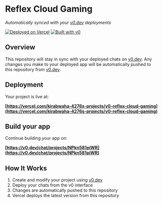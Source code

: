 # Reflex Cloud Gaming

*Automatically synced with your [v0.dev](https://v0.dev) deployments*

[![Deployed on Vercel](https://img.shields.io/badge/Deployed%20on-Vercel-black?style=for-the-badge&logo=vercel)](https://vercel.com/kirabwaha-4276s-projects/v0-reflex-cloud-gaming)
[![Built with v0](https://img.shields.io/badge/Built%20with-v0.dev-black?style=for-the-badge)](https://v0.dev/chat/projects/NPkn581piWR)

## Overview

This repository will stay in sync with your deployed chats on [v0.dev](https://v0.dev).
Any changes you make to your deployed app will be automatically pushed to this repository from [v0.dev](https://v0.dev).

## Deployment

Your project is live at:

**[https://vercel.com/kirabwaha-4276s-projects/v0-reflex-cloud-gaming](https://vercel.com/kirabwaha-4276s-projects/v0-reflex-cloud-gaming)**

## Build your app

Continue building your app on:

**[https://v0.dev/chat/projects/NPkn581piWR](https://v0.dev/chat/projects/NPkn581piWR)**

## How It Works

1. Create and modify your project using [v0.dev](https://v0.dev)
2. Deploy your chats from the v0 interface
3. Changes are automatically pushed to this repository
4. Vercel deploys the latest version from this repository